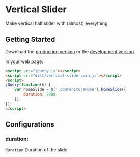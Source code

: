 # Vertical Slider

Make vertical half slider with (almost) everything

## Getting Started
Download the [production version][min] or the [development version][max].

[min]: https://raw.github.com/gino/vertical-slider/master/dist/vertical-slider.min.js
[max]: https://raw.github.com/gino/vertical-slider/master/dist/vertical-slider.js

In your web page:

```html
<script src="jquery.js"></script>
<script src="dist/vertical-slider.min.js"></script>
<script>
jQuery(function($) {
    var homeSlide = $('.contenitoreHome').homeSlide({
        duration: 2000
    });
});
</script>
```

## Configurations

### duration:
`duration` Duration of the slide

